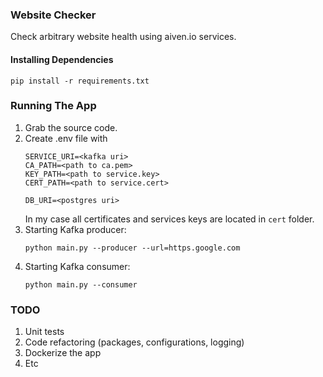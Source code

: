 ### Website Checker

Check arbitrary website health using aiven.io services.


#### Installing Dependencies  

```
pip install -r requirements.txt
```

### Running The App

1. Grab the source code.
2. Create .env file with
   ```
   SERVICE_URI=<kafka uri>
   CA_PATH=<path to ca.pem>
   KEY_PATH=<path to service.key>
   CERT_PATH=<path to service.cert>

   DB_URI=<postgres uri>

   ```
   In my case all certificates and services keys are located in `cert` folder.
3. Starting Kafka producer:
    ```
    python main.py --producer --url=https.google.com
    ```
4. Starting Kafka consumer:
    ```
    python main.py --consumer
    ```

### TODO

1. Unit tests
2. Code refactoring (packages, configurations, logging)
3. Dockerize the app
4. Etc